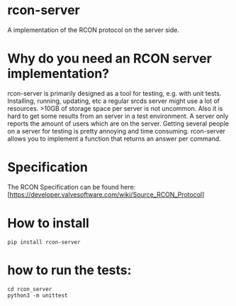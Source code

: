 # rcon-server
A implementation of the RCON protocol on the server side.

# Why do you need an RCON server implementation?

rcon-server is primarily designed as a tool for testing, e.g. with unit tests.
Installing, running, updating, etc a regular srcds server might use a lot of
resources.
\>10GB of storage space per server is not uncommon.
Also it is hard to get some results from an server in a test environment.
A server only reports the amount of users which are on the server.
Getting several people on a server for testing is pretty annoying and time
consuming.
rcon-server allows you to implement a function that returns an answer per
command.

# Specification

The RCON Specification can be found here:
[https://developer.valvesoftware.com/wiki/Source_RCON_Protocol]

# How to install

~~~
pip install rcon-server
~~~

# how to run the tests:

~~~
cd rcon_server
python3 -m unittest
~~~

